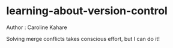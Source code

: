 # learning-about-version-control
Author : Caroline Kahare

Solving merge conflicts takes conscious effort, but I can do it!
